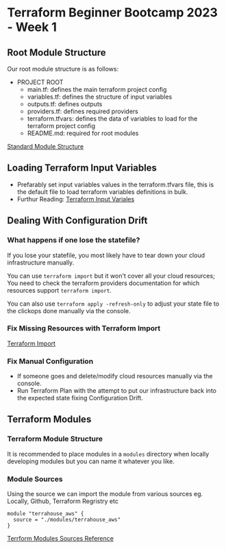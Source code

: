 # Terraform Beginner Bootcamp 2023 - Week 1

## Root Module Structure
Our root module structure is as follows: 
- PROJECT ROOT
    - main.tf: defines the main terraform project config
    - variables.tf: defines the structure of input variables
    - outputs.tf: defines outputs
    - providers.tf: defines required providers
    - terraform.tfvars: defines the data of variables to load for the terraform project config
    - README.md: required for root modules

[Standard Module Structure](https://developer.hashicorp.com/terraform/language/modules/develop/structure)

## Loading Terraform Input Variables
- Prefarably set input variables values in the terraform.tfvars file, this is the default file to load terraform variables definitions in bulk.
- Furthur Reading: [Terraform Input Variales](https://developer.hashicorp.com/terraform/language/values/variables)

## Dealing With Configuration Drift

### What happens if one lose the statefile? 
If you lose your statefile, you most likely have to tear down your cloud infrastructure manually.

You can use `terraform import` but it won't cover all your cloud resources; You need to check the terraform providers documentation for which resources support `terraform import`. 

You can also use `terraform apply -refresh-only` to adjust your state file to the clickops done manually via the console.

### Fix Missing Resources with Terraform Import
[Terraform Import](https://developer.hashicorp.com/terraform/cli/import)

### Fix Manual Configuration
- If someone goes and delete/modify cloud resources manually via the console.
- Run Terraform Plan with the attempt to put our infrastructure back into the expected state fixing Configuration Drift.


## Terraform Modules

### Terraform Module Structure
It is recommended to place modules in a `modules` directory when locally developing modules but you can name it whatever you like.

### Module Sources 
Using the source we can import the module from various sources eg. Locally, Github, Terraform Regristry etc
```
module "terrahouse_aws" {
  source = "./modules/terrahouse_aws"
}
```
[Terrform Modules Sources Reference](https://developer.hashicorp.com/terraform/language/modules/sources)

